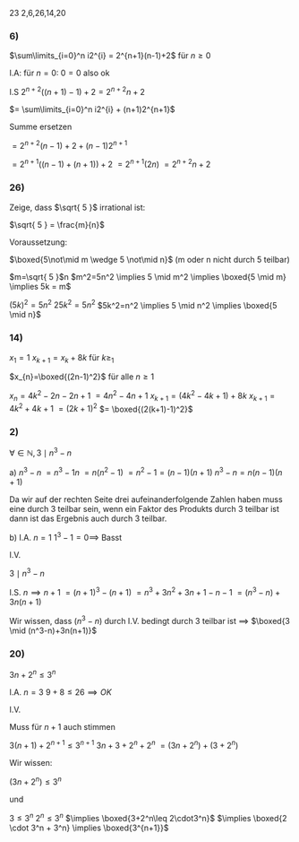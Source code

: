 
23
2,6,26,14,20

### 6)

$\sum\limits_{i=0}^n i2^{i} = 2^{n+1}(n-1)+2$ für $n \geq 0$

I.A:
für $n = 0$:
$0 = 0$ also ok

I.S
$2^{n+2}((n+1)-1)+2 = 2^{n+2}n+2$

$= \sum\limits_{i=0}^n i2^{i} + (n+1)2^{n+1}$

Summe ersetzen

$= 2^{n+2}(n-1)+2+(n-1)2^{n+1}$

$= 2^{n+1}((n-1)+(n+1))+2$
$=2^{n+1}(2n)$
$=2^{n+2}n+2$

### 26)

Zeige, dass $\sqrt{ 5 }$ irrational ist:

$\sqrt{ 5 } = \frac{m}{n}$

Voraussetzung:

$\boxed{5\not\mid m \wedge 5 \not\mid n}$    (m oder n nicht durch 5 teilbar)

$m=\sqrt{ 5 }$n
$m^2=5n^2 \implies 5 \mid m^2 \implies \boxed{5 \mid m} \implies 5k = m$

$(5k)^2 = 5n^2$
$25k^2=5n^2$
$5k^2=n^2 \implies 5 \mid n^2 \implies \boxed{5 \mid n}$




### 14)

$x_{1} = 1$
$x_{k+1} = x_{k} + 8k$ für $k\geq_{1}$

$x_{n}=\boxed{(2n-1)^2}$  für alle $n\geq{1}$

$x_{n} = 4k^2-2n-2n+1$
$= 4n^2-4n+1$
$x_{k+1}=(4k^2-4k+1)+8k$
$x_{k+1}=4k^2+4k+1$
$=(2k+1)^2$
$= \boxed{(2(k+1)-1)^2}$

### 2)

$\forall \in  ℕ, 3 \mid n^3-n$

a) $n^3-n$
$= n^3-1n$
$=n(n^2-1)$
$=n^2-1=(n-1)(n+1)$
$n^3-n=n(n-1)(n+1)$

Da wir auf der rechten Seite drei aufeinanderfolgende Zahlen haben muss eine durch 3 teilbar sein, wenn ein Faktor des Produkts durch 3 teilbar ist dann ist das Ergebnis auch durch 3 teilbar.

b)
I.A. 
$n=1$
$1^3-1=0 \implies$ Basst

I.V.

$3 \mid n^3-n$

I.S.
$n\implies n+1$
$=(n+1)^3-(n+1)$
$=n^3+3n^2+3n+1-n-1$
$=(n^3-n)+3n(n+1)$

Wir wissen, dass $(n^3-n)$ durch I.V. bedingt durch 3 teilbar ist $\implies$ $\boxed{3 \mid (n^3-n)+3n(n+1)}$



### 20)

$3n+2^n \leq 3^n$

I.A.
$n=3$
$9+8\leq 26 \implies OK$

I.V. 


Muss für $n+1$ auch stimmen

$3(n+1)+2^{n+1} \leq 3^{n+1}$
$3n+3+2^n+2^n$
$=(3n+2^n)+(3+2^n)$

Wir wissen:

$(3n+2^n) \leq 3^n$

und

$3\leq{3}^n$
$2^n\leq 3^n$
$\implies \boxed{3+2^n\leq 2\cdot3^n}$
$\implies \boxed{2 \cdot 3^n + 3^n} \implies \boxed{3^{n+1}}$

